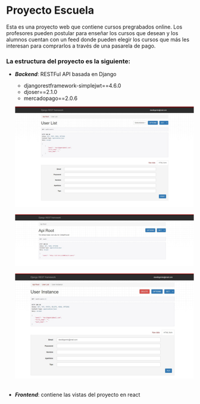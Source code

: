# Proyecto Escuela

Esta es una proyecto web que contiene cursos pregrabados online. Los profesores pueden postular para enseñar los cursos que desean y los alumnos cuentan con un feed donde pueden elegir los cursos que más les interesan para comprarlos a través de una pasarela de pago.

### La estructura del proyecto es la siguiente:
- ***Backend***: RESTFul API basada en Django

    - djangorestframework-simplejwt==4.6.0
    - djoser==2.1.0
    - mercadopago==2.0.6
    


    ![](capturas_proyecto/1.jpg)
    &nbsp;
    ![](capturas_proyecto/2.jpg)
    &nbsp;
    ![](capturas_proyecto/3.jpg)
    &nbsp;
- ***Frontend***: contiene las vistas del proyecto en react



